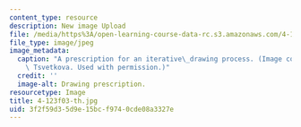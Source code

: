 ```yaml
---
content_type: resource
description: New image Upload
file: /media/https%3A/open-learning-course-data-rc.s3.amazonaws.com/4-123-architectural-design-level-i-perceptions-and-processes-fall-2003/3f2f59d35d9e15bcf9740cde08a3327e_4-123f03-th.jpg
file_type: image/jpeg
image_metadata:
  caption: "A prescription for an iterative\_drawing process. (Image courtesy of Milena\
    \ Tsvetkova. Used with permission.)"
  credit: ''
  image-alt: Drawing prescription.
resourcetype: Image
title: 4-123f03-th.jpg
uid: 3f2f59d3-5d9e-15bc-f974-0cde08a3327e
---
```

